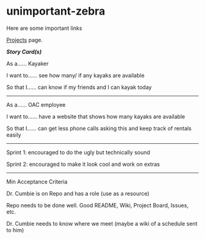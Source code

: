 # unimportant-zebra

Here are some important links

[Projects](https://github.com/users/astricklandd/projects/1/views/3) page.

***Story Card(s)***

As a...... Kayaker


I want to...... see how many/ if any kayaks are available


So that I...... can know if my friends and I can kayak today


---


As a...... OAC employee


I want to...... have a website that shows how many kayaks are available


So that I...... can get less phone calls asking this and keep track of rentals easily


---


Sprint 1: encouraged to do the ugly but technically sound


Sprint 2: encouraged to make it look cool and work on extras

---


Min Acceptance Criteria


Dr. Cumbie is on Repo and has a role (use as a resource)


Repo needs to be done well. Good README, Wiki, Project Board, Issues, etc.


Dr. Cumbie needs to know where we meet (maybe a wiki of a schedule sent to him)

